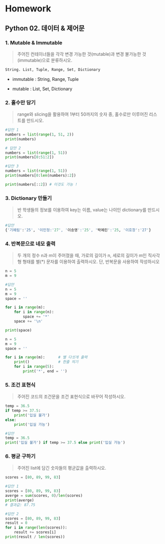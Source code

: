 # Homework

## Python 02. 데이터 & 제어문

### 1. Mutable & Immutable

> 주어진 컨테이너들을 각각 변경 가능한 것(mutable)과 변경 불가능한 것(immutable)으로
> 분류하시오.

```python
String. List, Tuple, Range, Set, Dictionary
```

- immutable : String, Range, Tuple

- mutable : List, Set, Dictionary



### 2. 홀수만 담기

> range와 slicing을 활용하여 1부터 50까지의 숫자 중, 홀수로만 이루어진 리스트를
> 만드시오.

```python
#답안 1
numbers = list(range(1, 51, 2))
print(numbers)
```

```python
# 답안 2
numbers = list(range(1, 51))
print(numbers[0:51:2])
```

```python
#답안 3
numbers = list(range(1, 51))
print(numbers[0:len(numbers):2])

print(numbers[::2]) # 이것도 가능 !
```



### 3. Dictionary 만들기

> 반 학생들의 정보를 이용하여 key는 이름, value는 나이인 dictionary를 만드시오.

```python
#답안
{'기예림':'25', '이민정:'27', '이송영':'25', '박예린':'25, '이호창':'27'}
```



### 4. 반복문으로 네모 출력

> 두 개의 정수 n과 m이 주어졌을 때, 가로의 길이가 n, 세로의 길이가 m인 직사각형 형태를
> 별(*) 문자를 이용하여 출력하시오. 단, 반복문을 사용하여 작성하시오

```python
n = 5
m = 9
```

```python
#답안
n = 5
m = 9
space = ''

for i in range(m):
    for i in range(n):
        space += '*'
    space += '\n'

print(space)
```

```python
n = 5
m = 9
space = ''

for i in range(m):		# 별 다섯개 출력 
    print()				# 한줄 띄기 
    for i in range(5):
        print('*', end = '')
```



### 5. 조건 표현식

> 주어진 코드의 조건문을 조건 표현식으로 바꾸어 작성하시오.

```python
temp = 36.5
if temp >= 37.5:
    print('입실 불가')
else:
    print('입실 가능')
```

```python
#답안
temp = 36.5
print('입실 불가') if temp >= 37.5 else print('입실 가능')
```



### 6. 평균 구하기

> 주어진 list에 담긴 숫자들의 평균값을 출력하시오.

```python
scores = [80, 89, 99, 83]
```

```python
#답안 1
scores = [80, 89, 99, 83]
averge = sum(scores, 0)/len(scores)
print(averge)
# 결과값: 87.75
```

```python
#답안 2
scores = [80, 89, 99, 83]
result = 0 
for i in range(len(scores)):
    result += scores[i]
print(result / len(scores))
```

